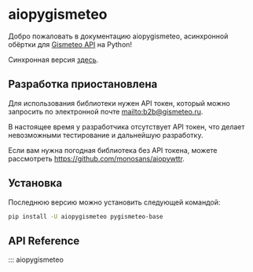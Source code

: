 # aiopygismeteo

Добро пожаловать в документацию aiopygismeteo, асинхронной обёртки для [Gismeteo API](https://gismeteo.ru/api/) на Python!

Синхронная версия [здесь](https://github.com/monosans/pygismeteo).

## Разработка приостановлена

Для использования библиотеки нужен API токен, который можно запросить по электронной почте <mailto:b2b@gismeteo.ru>.

В настоящее время у разработчика отсутствует API токен, что делает невозможными тестирование и дальнейшую разработку.

Если вам нужна погодная библиотека без API токена, можете рассмотреть <https://github.com/monosans/aiopywttr>.

## Установка

Последнюю версию можно установить следующей командой:

```bash
pip install -U aiopygismeteo pygismeteo-base
```

## API Reference

::: aiopygismeteo
